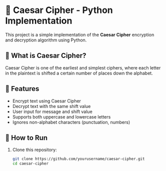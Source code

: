 # 🔐 Caesar Cipher - Python Implementation

This project is a simple implementation of the **Caesar Cipher** encryption and decryption algorithm using Python.

## 📌 What is Caesar Cipher?

Caesar Cipher is one of the earliest and simplest ciphers, where each letter in the plaintext is shifted a certain number of places down the alphabet.

## 📂 Features

- Encrypt text using Caesar Cipher
- Decrypt text with the same shift value
- User input for message and shift value
- Supports both uppercase and lowercase letters
- Ignores non-alphabet characters (punctuation, numbers)

## 🚀 How to Run

1. Clone this repository:
   ```bash
   git clone https://github.com/yourusername/caesar-cipher.git
   cd caesar-cipher


